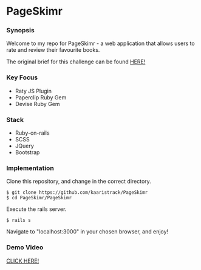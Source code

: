# PageSkimr

### Synopsis

Welcome to my repo for PageSkimr - a web application that allows users to rate and review their favourite books.

The original brief for this challenge can be found [HERE!](https://www.youtube.com/watch?v=AMai9EZesXY)

### Key Focus

- Raty JS Plugin
- Paperclip Ruby Gem
- Devise Ruby Gem

### Stack

- Ruby-on-rails
- SCSS
- JQuery
- Bootstrap

### Implementation

Clone this repository, and change in the correct directory.
```
$ git clone https://github.com/kaaristrack/PageSkimr
$ cd PageSkimr/PageSkimr
```
Execute the rails server.
```
$ rails s
```
Navigate to "localhost:3000" in your chosen browser, and enjoy!

### Demo Video

[CLICK HERE!](https://www.youtube.com/watch?v=QA5JtPSihkc&feature=youtu.be)
